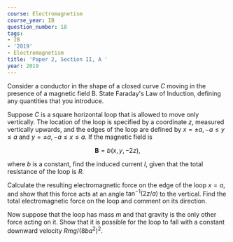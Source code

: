 ```yaml
---
course: Electromagnetism
course_year: IB
question_number: 18
tags:
- IB
- '2019'
- Electromagnetism
title: 'Paper 2, Section II, A '
year: 2019
---
```




Consider a conductor in the shape of a closed curve $C$ moving in the presence of a magnetic field B. State Faraday's Law of Induction, defining any quantities that you introduce.

Suppose $C$ is a square horizontal loop that is allowed to move only vertically. The location of the loop is specified by a coordinate $z$, measured vertically upwards, and the edges of the loop are defined by $x=\pm a,-a \leqslant y \leqslant a$ and $y=\pm a,-a \leqslant x \leqslant a$. If the magnetic field is

$$\mathbf{B}=b(x, y,-2 z),$$

where $b$ is a constant, find the induced current $I$, given that the total resistance of the loop is $R$.

Calculate the resulting electromagnetic force on the edge of the loop $x=a$, and show that this force acts at an angle $\tan ^{-1}(2 z / a)$ to the vertical. Find the total electromagnetic force on the loop and comment on its direction.

Now suppose that the loop has mass $m$ and that gravity is the only other force acting on it. Show that it is possible for the loop to fall with a constant downward velocity $R m g /\left(8 b a^{2}\right)^{2}$.